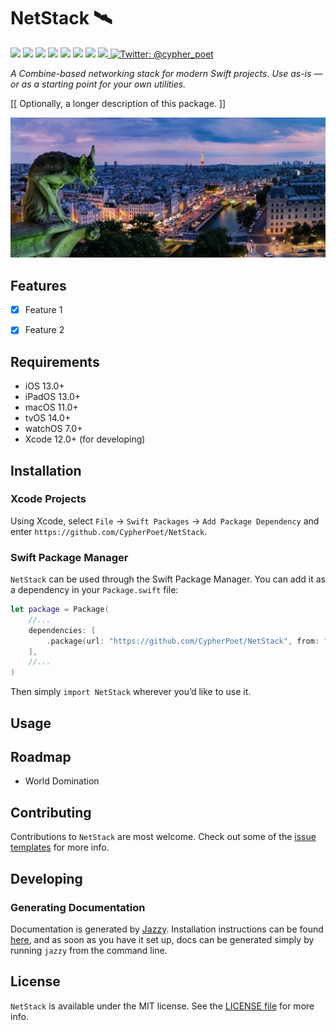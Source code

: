 # NetStack 🛰

<p>
    <img src="https://img.shields.io/badge/Swift-5.3-F06C33.svg" />
    <img src="https://img.shields.io/badge/iOS-13.0+-865EFC.svg" />
    <img src="https://img.shields.io/badge/iPadOS-13.0+-F65EFC.svg" />
    <img src="https://img.shields.io/badge/macOS-10.15+-179AC8.svg" />
    <img src="https://img.shields.io/badge/tvOS-14.0+-41465B.svg" />
    <img src="https://img.shields.io/badge/watchOS-6.0+-1FD67A.svg" />
    <img src="https://img.shields.io/badge/License-MIT-blue.svg" />
    <a href="https://github.com/apple/swift-package-manager">
      <img src="https://img.shields.io/badge/spm-compatible-brightgreen.svg?style=flat" />
    </a>
    <a href="https://twitter.com/cypher_poet">
        <img src="https://img.shields.io/badge/Contact-@cypher_poet-lightgrey.svg?style=flat" alt="Twitter: @cypher_poet" />
    </a>
</p>


<p align="center">

_A Combine-based networking stack for modern Swift projects. Use as-is &mdash; or as a starting point for your own utilities._

<p />


[[ Optionally, a longer description of this package. ]]


<!-- [[ Header Screenshot ]] -->
![NetStack Header Image](./Resources/Screenshots/header.png)



## Features

- [x] Feature 1
- [x] Feature 2



## Requirements

- iOS 13.0+
- iPadOS 13.0+
- macOS 11.0+
- tvOS 14.0+
- watchOS 7.0+
- Xcode 12.0+ (for developing)



## Installation


### Xcode Projects

Using Xcode, select `File` -> `Swift Packages` -> `Add Package Dependency` and enter `https://github.com/CypherPoet/NetStack`.


### Swift Package Manager

`NetStack` can be used through the Swift Package Manager. You can add it as a dependency in your `Package.swift` file:

```swift
let package = Package(
    //...
    dependencies: [
        .package(url: "https://github.com/CypherPoet/NetStack", from: "0.1.0"),
    ],
    //...
)
```

Then simply `import NetStack` wherever you’d like to use it.



## Usage



## Roadmap

- World Domination



## Contributing

Contributions to `NetStack` are most welcome. Check out some of the [issue templates](./.github/ISSUE_TEMPLATE/) for more info.



## Developing

### Generating Documentation

Documentation is generated by [Jazzy](https://github.com/realm/jazzy). Installation instructions can be found [here](https://github.com/realm/jazzy#installation), and as soon as you have it set up, docs can be generated simply by running `jazzy` from the command line.



## License

`NetStack` is available under the MIT license. See the [LICENSE file](./LICENSE) for more info.
